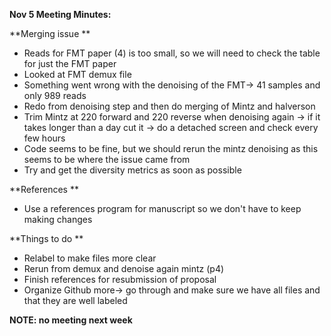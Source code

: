 **Nov 5 Meeting Minutes:**


**Merging issue **
- Reads for FMT paper (4) is too small, so we will need to check the table for just the FMT paper
- Looked at FMT demux file 
- Something went wrong with the denoising of the FMT→ 41 samples and only 989 reads 
- Redo from denoising step and then do merging of Mintz and halverson
- Trim Mintz at 220 forward and 220 reverse when denoising again → if it takes longer than  a day cut it → do a detached screen and check every few hours 
- Code seems to be fine, but we should rerun the mintz denoising as this seems to be where the issue came from 
- Try and get the diversity metrics as soon as possible 

**References **
- Use a references program for manuscript so we don't have to keep making changes 

**Things to do **
- Relabel to make files more clear 
- Rerun from demux and denoise again mintz (p4) 
- Finish references for resubmission of proposal 
- Organize Github more→ go through and make sure we have all files and that they are well labeled 

**NOTE: no meeting next week**
